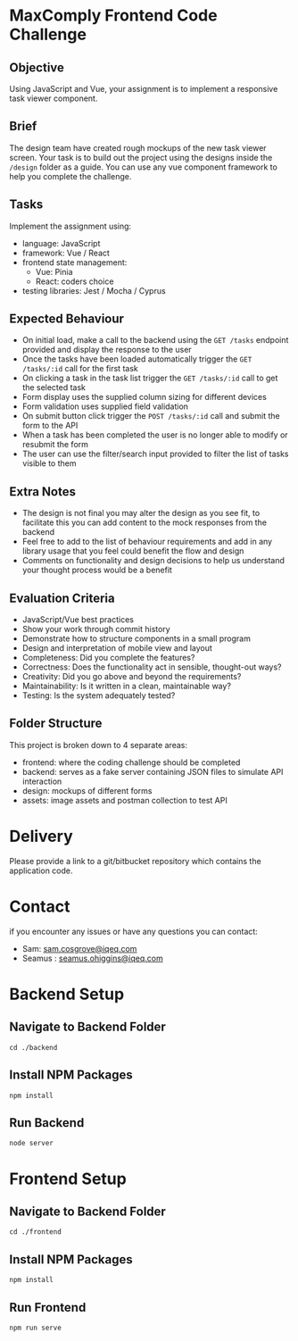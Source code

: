 # MaxComply Frontend Code Challenge

## Objective
Using JavaScript and Vue, your assignment is to implement a responsive task viewer component.

## Brief
The design team have created rough mockups of the new task viewer screen. Your task is to build out the project using the designs inside the `/design` folder as a guide. You can use any vue component framework to help you complete the challenge. 

## Tasks
Implement the assignment using:
  - language: JavaScript
  - framework: Vue / React
  - frontend state management: 
    - Vue: Pinia
    - React: coders choice
  - testing libraries: Jest / Mocha / Cyprus

## Expected Behaviour
- On initial load, make a call to the backend using the `GET /tasks` endpoint provided and display the response to the user
- Once the tasks have been loaded automatically trigger the `GET /tasks/:id` call for the first task
- On clicking a task in the task list trigger the `GET /tasks/:id` call to get the selected task
- Form display uses the supplied column sizing for different devices
- Form validation uses supplied field validation
- On submit button click trigger the `POST /tasks/:id` call and submit the form to the API
- When a task has been completed the user is no longer able to modify or resubmit the form
- The user can use the filter/search input provided to filter the list of tasks visible to them

## Extra Notes
- The design is not final you may alter the design as you see fit, to facilitate this you can add content to the mock responses from the backend
- Feel free to add to the list of behaviour requirements and add in any library usage that you feel could benefit the flow and design
- Comments on functionality and design decisions to help us understand your thought process would be a benefit

## Evaluation Criteria
- JavaScript/Vue best practices
- Show your work through commit history
- Demonstrate how to structure components in a small program
- Design and interpretation of mobile view and layout
- Completeness: Did you complete the features?
- Correctness: Does the functionality act in sensible, thought-out ways?
- Creativity: Did you go above and beyond the requirements?
- Maintainability: Is it written in a clean, maintainable way?
- Testing: Is the system adequately tested?

## Folder Structure
This project is broken down to 4 separate areas:
- frontend: where the coding challenge should be completed
- backend: serves as a fake server containing JSON files to simulate API interaction
- design: mockups of different forms
- assets: image assets and postman collection to test API

# Delivery
Please provide a link to a git/bitbucket repository which contains the application code.

# Contact
if you encounter any issues or have any questions you can contact:
- Sam: sam.cosgrove@iqeq.com
- Seamus : seamus.ohiggins@iqeq.com

# Backend Setup
## Navigate to Backend Folder
```
cd ./backend
```

## Install NPM Packages
```
npm install
```

## Run Backend
```
node server
```

# Frontend Setup
## Navigate to Backend Folder
```
cd ./frontend
```

## Install NPM Packages
```
npm install
```

## Run Frontend
```
npm run serve
```
